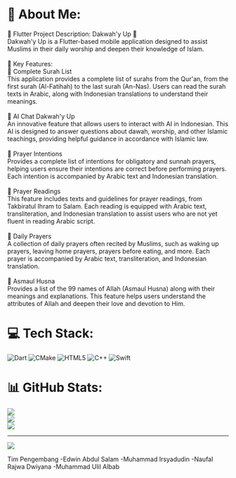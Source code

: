 # 💫 About Me:
🌟 Flutter Project Description: Dakwah'y Up 🌟<br>Dakwah'y Up is a Flutter-based mobile application designed to assist Muslims in their daily worship and deepen their knowledge of Islam.<br><br>🌟 Key Features:<br>📜 Complete Surah List<br>This application provides a complete list of surahs from the Qur'an, from the first surah (Al-Fatihah) to the last surah (An-Nas). Users can read the surah texts in Arabic, along with Indonesian translations to understand their meanings.<br><br>🤖 AI Chat Dakwah'y Up<br>An innovative feature that allows users to interact with AI in Indonesian. This AI is designed to answer questions about dawah, worship, and other Islamic teachings, providing helpful guidance in accordance with Islamic law.<br><br>🙏 Prayer Intentions<br>Provides a complete list of intentions for obligatory and sunnah prayers, helping users ensure their intentions are correct before performing prayers. Each intention is accompanied by Arabic text and Indonesian translation.<br><br>📖 Prayer Readings<br>This feature includes texts and guidelines for prayer readings, from Takbiratul Ihram to Salam. Each reading is equipped with Arabic text, transliteration, and Indonesian translation to assist users who are not yet fluent in reading Arabic script.<br><br>📿 Daily Prayers<br>A collection of daily prayers often recited by Muslims, such as waking up prayers, leaving home prayers, prayers before eating, and more. Each prayer is accompanied by Arabic text, transliteration, and Indonesian translation.<br><br>🌹 Asmaul Husna<br>Provides a list of the 99 names of Allah (Asmaul Husna) along with their meanings and explanations. This feature helps users understand the attributes of Allah and deepen their love and devotion to Him.


# 💻 Tech Stack:
![Dart](https://img.shields.io/badge/dart-%230175C2.svg?style=flat-square&logo=dart&logoColor=white) ![CMake](https://img.shields.io/badge/CMake-%23008FBA.svg?style=flat-square&logo=cmake&logoColor=white) ![HTML5](https://img.shields.io/badge/html5-%23E34F26.svg?style=flat-square&logo=html5&logoColor=white) ![C++](https://img.shields.io/badge/c++-%2300599C.svg?style=flat-square&logo=c%2B%2B&logoColor=white) ![Swift](https://img.shields.io/badge/swift-F54A2A?style=flat-square&logo=swift&logoColor=white)
# 📊 GitHub Stats:
![](https://github-readme-stats.vercel.app/api?username=Albaaaaaa&theme=dark&hide_border=true&include_all_commits=false&count_private=false)<br/>
![](https://github-readme-streak-stats.herokuapp.com/?user=Albaaaaaa&theme=dark&hide_border=true)<br/>
![](https://github-readme-stats.vercel.app/api/top-langs/?username=Albaaaaaa&theme=dark&hide_border=true&include_all_commits=false&count_private=false&layout=compact)

---
[![](https://visitcount.itsvg.in/api?id=Albaaaaaa&icon=0&color=0)](https://visitcount.itsvg.in)

<!-- Proudly created with GPRM ( https://gprm.itsvg.in ) -->

Tim Pengembang
-Edwin Abdul Salam
-Muhammad Irsyadudin
-Naufal Rajwa Dwiyana
-Muhammad Ulil Albab
